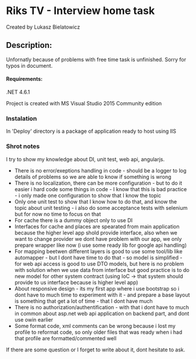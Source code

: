 # Riks TV - Interview home task

Created by Lukasz Bielatowicz

## Description:

Unfornatly because of problems with free time task is unfinished. Sorry for typos in document.

#### Requirements: 

.NET 4.6.1

Project is created with MS Visual Studio 2015 Community edition

### Instalation

In 'Deploy' directory is a package of application ready to host using IIS

### Shrot notes

I try to show my knowledge about DI, unit test, web api, angularjs.

* There is no error/exeptions handling in code - should be a logger to log details of problems so we are able to know if something is wrong
* There is no localization, there can be more configuration - but to do it easier i hard code some things in code - I know that this is bad practice - i only made one configuration to show that I know the topic 
* Only one unit test to show that I know how to do that, and know the topic about unit testing - i also do some acceptance tests with selenium but for now no time to focus on that
* For cache there is a dummy object only to use DI
* Interfaces for cache and places are spearated from main application because the higher level app shold provide interface, also when we want to change provider we dont have problem with our app, we only prepare wrapper like now (i use some ready lib for google api handling)
* For mapping beetwen different layers is good to use some tool/lib like automapper - but I dont have time to do that - so model is simplified - for web api access is good to use DTO models, but here is no problem with solution when we use data from interface but good practice is to do new model for other system contract (using IoC -> that system should provide to us interface because is higher level app)
* About responsive design - its my first app where i use bootstrap so i dont have to much time to experiment with it - and prepare a base layout is something that get a lot of time - that I dont have much
* There is no authorization/authentification - with that i dont have to much in common about asp.net web api application on backend part, and dont use owin earlier
* Some format code, xml comments can be wrong because i lost my profile to reformat code, so only older files that was ready when i had that profile are formatted/commented well

If there are some question or I forget to write about it, dont hesitate to ask.


